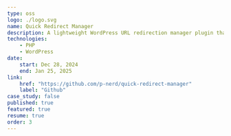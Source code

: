 ```yaml
---
type: oss
logo: ./logo.svg
name: Quick Redirect Manager
description: A lightweight WordPress URL redirection manager plugin that uses WordPress's native options table for storage. Perfect for managing redirects without the overhead of additional database tables.
technologies:
    - PHP
    - WordPress
date:
    start: Dec 28, 2024
    end: Jan 25, 2025
link:
    href: "https://github.com/p-nerd/quick-redirect-manager"
    label: "Github"
case_study: false
published: true
featured: true
resume: true
order: 3
---
```

